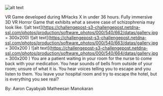 ![alt text](https://challengepost-s3-challengepost.netdna-ssl.com/photos/production/software_photos/000/540/563/datas/gallery.jpg)
 
 VR Game developed during MHacks X in under 36 hours.
 Fully immersive 3D VR Horror Game that exhibits what a severe case of schizophrenia may look like.
![alt text](https://challengepost-s3-challengepost.netdna-ssl.com/photos/production/software_photos/000/540/662/datas/gallery.jpg = 300x200)
![alt text](https://challengepost-s3-challengepost.netdna-ssl.com/photos/production/software_photos/000/540/663/datas/gallery.jpg = 300x200 )
![alt text](https://challengepost-s3-challengepost.netdna-ssl.com/photos/production/software_photos/000/540/664/datas/gallery.jpg = 300x200 )
 You are a patient waiting in your room for the nurse to come back with your medication. You hear sounds of bells from outside of your      room; unsure of what it is. You hear voices telling you to escape and you listen to them. You leave your hospital room and try to escape the hotel, but is everything you see real?
 
 By:
 Aaron Cayabyab
 Matheesan Manokaran
 

